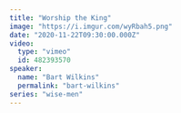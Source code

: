 ```yaml
---
title: "Worship the King"
image: "https://i.imgur.com/wyRbah5.png"
date: "2020-11-22T09:30:00.000Z"
video:
  type: "vimeo"
  id: 482393570
speaker:
  name: "Bart Wilkins"
  permalink: "bart-wilkins"
series: "wise-men"
---
```

